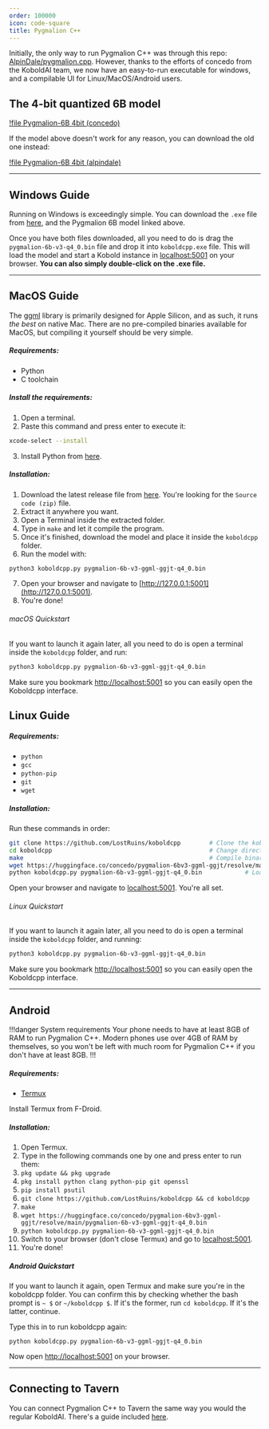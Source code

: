 ```yaml
---
order: 100000
icon: code-square
title: Pygmalion C++
---
```


Initially, the only way to run Pygmalion C++ was through this repo: [AlpinDale/pygmalion.cpp](https://github.com/AlpinDale/pygmalion.cpp). However, thanks to the efforts of concedo from the KoboldAI team, we now have an easy-to-run executable for windows, and a compilable UI for Linux/MacOS/Android users.

## The 4-bit quantized 6B model

[!file Pygmalion-6B 4bit (concedo)](https://huggingface.co/concedo/pygmalion-6bv3-ggml-ggjt/resolve/main/pygmalion-6b-v3-ggml-ggjt-q4_0.bin)

If the model above doesn't work for any reason, you can download the old one instead:

[!file Pygmalion-6B 4bit (alpindale)](https://huggingface.co/alpindale/pygmalion-6b-ggml/resolve/main/pygmalion-6b-v3-q4_0.bin)


***
## Windows Guide

Running on Windows is exceedingly simple. You can download the `.exe` file from [here](https://github.com/LostRuins/koboldcpp/releases/latest), and the Pygmalion 6B model linked above.

Once you have both files downloaded, all you need to do is drag the `pygmalion-6b-v3-q4_0.bin` file and drop it into `koboldcpp.exe` file. This will load the model and start a Kobold instance in [localhost:5001](http://127.0.0.1:5001) on your browser. **You can also simply double-click on the .exe file.**

***
## MacOS Guide

The [ggml](https://github.com/ggerganov/ggml) library is primarily designed for Apple Silicon, and as such, it runs *the best* on native Mac. There are no pre-compiled binaries available for MacOS, but compiling it yourself should be very simple.

##### Requirements:
- Python
- C toolchain

##### Install the requirements:
1. Open a terminal.
2. Paste this command and press enter to execute it:
```bash
xcode-select --install
```
3. Install Python from [here](https://www.python.org/ftp/python/3.10.9/python-3.10.9-macos11.pkg).

##### Installation:

1. Download the latest release file from [here](https://github.com/LostRuins/koboldcpp/releases/latest). You're looking for the `Source code (zip)` file. 
2. Extract it anywhere you want. 
3. Open a Terminal inside the extracted folder.
4. Type in `make` and let it compile the program.
5. Once it's finished, download the model and place it inside the `koboldcpp` folder.
6. Run the model with:
```bash
python3 koboldcpp.py pygmalion-6b-v3-ggml-ggjt-q4_0.bin
```
7. Open your browser and navigate to [http://127.0.0.1:5001](http://127.0.0.1:5001).
8. You're done!

###### macOS Quickstart
If you want to launch it again later, all you need to do is open a terminal inside the `koboldcpp` folder, and run:
```bash
python3 koboldcpp.py pygmalion-6b-v3-ggml-ggjt-q4_0.bin
```
Make sure you bookmark [http://localhost:5001](http://localhost:5001) so you can easily open the Koboldcpp interface.

## Linux Guide

##### Requirements:
- `python`
- `gcc`
- `python-pip`
- `git`
- `wget`

##### Installation:

Run these commands in order:

```bash
git clone https://github.com/LostRuins/koboldcpp        # Clone the koboldcpp repo
cd koboldcpp                                            # Change directories to the repo
make                                                    # Compile binaries
wget https://huggingface.co/concedo/pygmalion-6bv3-ggml-ggjt/resolve/main/pygmalion-6b-v3-ggml-ggjt-q4_0.bin   # Download the model, skip if you've already done this
python koboldcpp.py pygmalion-6b-v3-ggml-ggjt-q4_0.bin            # Load the model
```

Open your browser and navigate to [localhost:5001](http:127.0.0.1:5001). You're all set.

###### Linux Quickstart
If you want to launch it again later, all you need to do is open a terminal inside the `koboldcpp` folder, and running:
```bash
python3 koboldcpp.py pygmalion-6b-v3-ggml-ggjt-q4_0.bin
```
Make sure you bookmark [http://localhost:5001](http://localhost:5001) so you can easily open the Koboldcpp interface.


***
## Android

!!!danger System requirements
Your phone needs to have at least 8GB of RAM to run Pygmalion C++. Modern phones use over 4GB of RAM by themselves, so you won't be left with much room for Pygmalion C++ if you don't have at least 8GB.
!!!

##### Requirements:
- [Termux](https://f-droid.org/repo/com.termux_118.apk)

Install Termux from F-Droid.

##### Installation:

1. Open Termux.
2. Type in the following commands one by one and press enter to run them:
3. `pkg update && pkg upgrade`
4. `pkg install python clang python-pip git openssl`
5. `pip install psutil`
6. `git clone https://github.com/LostRuins/koboldcpp && cd koboldcpp`
7. `make`
8. `wget https://huggingface.co/concedo/pygmalion-6bv3-ggml-ggjt/resolve/main/pygmalion-6b-v3-ggml-ggjt-q4_0.bin`
9. `python koboldcpp.py pygmalion-6b-v3-ggml-ggjt-q4_0.bin`
10. Switch to your browser (don't close Termux) and go to [localhost:5001](http://127.0.0.1:5001).
11. You're done!

##### Android Quickstart
If you want to launch it again, open Termux and make sure you're in the koboldcpp folder. You can confirm this by checking whether the bash prompt is `~ $` or `~/koboldcpp $`. If it's the former, run `cd koboldcpp`. If it's the latter, continue.

Type this in to run koboldcpp again:
```
python koboldcpp.py pygmalion-6b-v3-ggml-ggjt-q4_0.bin
```

Now open [http://localhost:5001](http://localhost:5001) on your browser.

***
## Connecting to Tavern

You can connect Pygmalion C++ to Tavern the same way you would the regular KoboldAI. There's a guide included [here](https://docs.alpindale.dev/local-installation-(gpu)/sillytavern/).